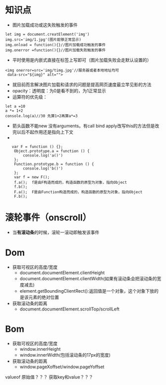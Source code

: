 # 知识点
- 图片加载成功或这失败触发的事件
```
let img = document.creatElement('img')
img.src='img/1.jpg'(图片能够正常显示)
img.onload = function(){}//图片加载成功触发的事件
img.onerror =function(){}//图片加载失败触发的事件
```
  - 平时使用是内嵌式直接在标签上写即可（图片加载失败会走默认设置的）
```
<img onerror=src='img/timg.jpg'//服务器或者本地地址均可
 data-src="${img}" alt="">
```
- 就目前而言解决图片加载和请求的问题是提高网页速度最立竿见影的方法
- opacity：透明度：为0是看不到的，为1正常显示
- 运算符的优先级：
```
let a =10
a *= 1+2
console.log(a)//30 先算1+2再算a*=3
```
- 箭头函数不能new 没有arguments。有call bind apply改写this的方法但是改完以后不起作用还是指向上下文
- 
```
   var F = function () {};
    Object.prototype.a = function () {
        console.log('a()')
    };
    Function.prototype.b = function () {
        console.log('b()')
    };
    var f = new F();
    f.a();  f是由F构造而成的，构造函数的原型为对象，指向Object
    f.b();
    F.a();  F是由Function构造而成的，构造函数的原型为对象，指向Object
    F.b();
```
# 滚轮事件（onscroll）
- 当**有滚动条**的时候，滚轮一滚动即触发该事件
# Dom
  - 获取可视区的高度/宽度
    - document.documentElement.clientHeight
    - document.documentElement.clientWidth(如果有滚动条会把滚动条的宽度减去)
    - element.getBoundingClientRect():返回值是一个对象，这个对象下放的是该元素的绝对位置
  - 获取滚动条的距离
    - document.documentElement.scrollTop/scrollLeft
# Bom
  - 获取可视区的高度/宽度
    - window.innerHeight
    - window.innerWidth(包括滚动条的17px的宽度)
  - 获取滚动条的距离
    - window.pageXoffset/window.pageYoffset

    






valueof 原始值？？？
获取key和value？？？
